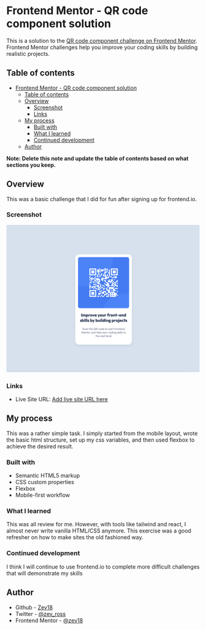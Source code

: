 # Frontend Mentor - QR code component solution

This is a solution to the
[QR code component challenge on Frontend Mentor](https://www.frontendmentor.io/challenges/qr-code-component-iux_sIO_H).
Frontend Mentor challenges help you improve your coding skills by building
realistic projects.

## Table of contents

- [Frontend Mentor - QR code component solution](#frontend-mentor---qr-code-component-solution)
  - [Table of contents](#table-of-contents)
  - [Overview](#overview)
    - [Screenshot](#screenshot)
    - [Links](#links)
  - [My process](#my-process)
    - [Built with](#built-with)
    - [What I learned](#what-i-learned)
    - [Continued development](#continued-development)
  - [Author](#author)

**Note: Delete this note and update the table of contents based on what sections
you keep.**

## Overview

This was a basic challenge that I did for fun after signing up for frontend.io.

### Screenshot

![](./screenshot.png)

### Links

- Live Site URL:
  [Add live site URL here](https://zev18.github.io/qr-code-component-main/)

## My process

This was a rather simple task. I simply started from the mobile layout, wrote
the basic html structure, set up my css variables, and then used flexbox to
achieve the desired result.

### Built with

- Semantic HTML5 markup
- CSS custom properties
- Flexbox
- Mobile-first workflow

### What I learned

This was all review for me. However, with tools like tailwind and react, I
almost never write vanilla HTML/CSS anymore. This exercise was a good refresher
on how to make sites the old fashioned way.

### Continued development

I think I will continue to use frontend.io to complete more difficult challenges
that will demonstrate my skills

## Author

- Github - [Zev18](https://github.com/zev18)
- Twitter - [@zev_ross](https://www.twitter.com/zev_ross)
- Frontend Mentor - [@zev18](https://www.frontendmentor.io/profile/zev18)
